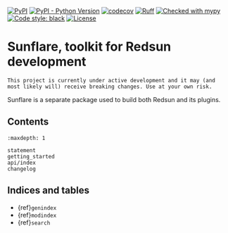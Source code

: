 [![PyPI](https://img.shields.io/pypi/v/sunflare.svg?color=green)](https://pypi.org/project/sunflare)
[![PyPI - Python Version](https://img.shields.io/pypi/pyversions/sunflare)](https://pypi.org/project/sunflare)
[![codecov](https://codecov.io/gh/redsun-acquisition/sunflare/graph/badge.svg?token=XAL7NBIU9N)](https://codecov.io/gh/redsun-acquisition/sunflare)
[![Ruff](https://img.shields.io/endpoint?url=https://raw.githubusercontent.com/astral-sh/ruff/main/assets/badge/v2.json)](https://github.com/astral-sh/ruff)
[![Checked with mypy](https://www.mypy-lang.org/static/mypy_badge.svg)](https://mypy-lang.org/)
[![Code style: black](https://img.shields.io/badge/code%20style-black-000000.svg)](https://github.com/psf/black)
[![License](https://img.shields.io/badge/License-Apache%202.0-blue.svg)](https://opensource.org/licenses/Apache-2.0)

# Sunflare, toolkit for Redsun development

```{warning}
This project is currently under active development and it may (and most likely will) receive breaking changes. Use at your own risk.
```

Sunflare is a separate package used to build both Redsun and its plugins.

## Contents

```{toctree}
:maxdepth: 1

statement
getting_started
api/index
changelog
```

## Indices and tables

- {ref}`genindex`
- {ref}`modindex`
- {ref}`search`
